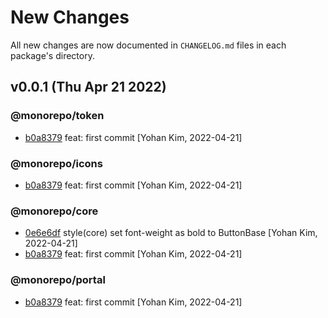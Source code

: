 # New Changes

All new changes are now documented in `CHANGELOG.md` files in each package's directory.

<!-- replace -->
  
## v0.0.1 (Thu Apr 21 2022)


### @monorepo/token

- [b0a8379](https://github.com/ddalpange/monorepo-template/commit/b0a8379c0eb968f2bf2d3ebdd8b4d62073330847) feat: first commit [Yohan Kim, 2022-04-21]

### @monorepo/icons

- [b0a8379](https://github.com/ddalpange/monorepo-template/commit/b0a8379c0eb968f2bf2d3ebdd8b4d62073330847) feat: first commit [Yohan Kim, 2022-04-21]

### @monorepo/core

- [0e6e6df](https://github.com/ddalpange/monorepo-template/commit/0e6e6df2251145c7b480610af5e742cf3d35a188) style(core) set font-weight as bold to ButtonBase [Yohan Kim, 2022-04-21]
- [b0a8379](https://github.com/ddalpange/monorepo-template/commit/b0a8379c0eb968f2bf2d3ebdd8b4d62073330847) feat: first commit [Yohan Kim, 2022-04-21]

### @monorepo/portal

- [b0a8379](https://github.com/ddalpange/monorepo-template/commit/b0a8379c0eb968f2bf2d3ebdd8b4d62073330847) feat: first commit [Yohan Kim, 2022-04-21]


